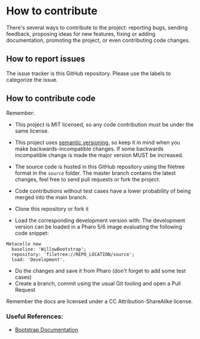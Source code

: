 How to contribute
=================

There's several ways to contribute to the project: reporting bugs, sending feedback, proposing ideas for new features, fixing or adding documentation, promoting the project, or even contributing code changes.

## How to report issues

The issue tracker is this GitHub repository. Please use the labels to categorize the issue. 

## How to contribute code

Remember:
- This project is MIT licensed, so any code contribution must be under the same license.
- This project uses [semantic versioning](http://semver.org/), so keep it in mind when you make backwards-incompatible changes. If some backwards incompatible change is made the major version MUST be increased.
- The source code is hosted in this GitHub repository using the filetree format in the `source` folder. The master branch contains the latest changes, feel free to send pull requests or fork the project. 
- Code contributions without test cases have a lower probability of being merged into the main branch.


- Clone this repository or fork it
- Load the corresponding development version with:
The development version can be loaded in a Pharo 5/6 image evaluating the following code snippet:
```smalltalk
Metacello new
  baseline: 'WillowBootstrap';
  repository: 'filetree://REPO_LOCATION/source';
  load: 'Development'.
```

- Do the changes and save it from Pharo (don't forget to add some test cases)
- Create a branch, commit using the usual Git tooling and open a Pull Request

Remember the docs are licensed under a CC Attribution-ShareAlike license. 

### Useful References:

- [Bootstrap Documentation](https://getbootstrap.com/docs/3.3/)
